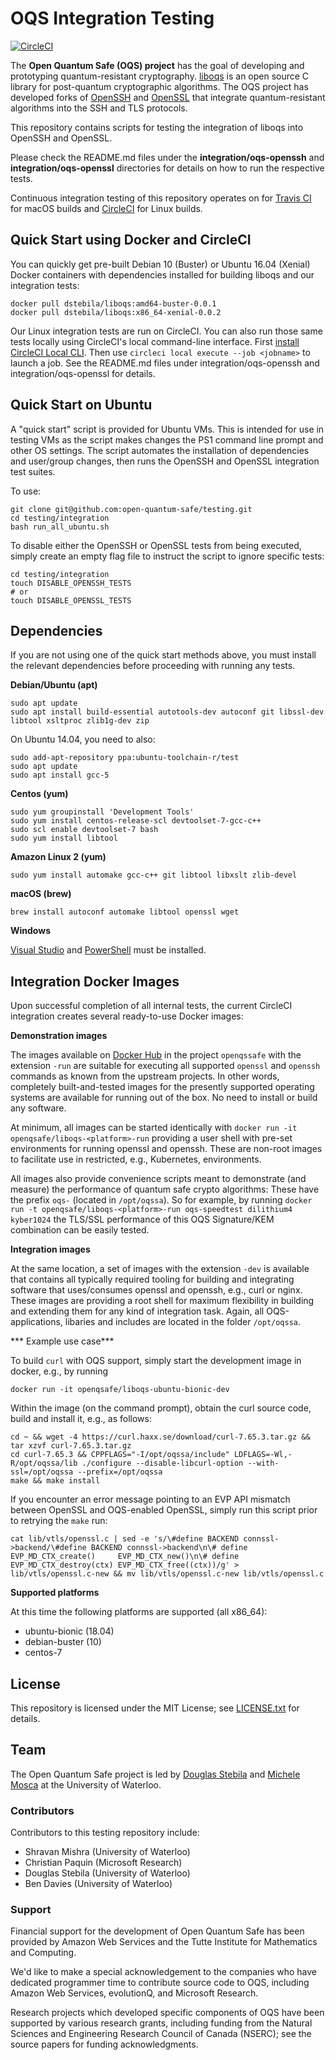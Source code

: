 OQS Integration Testing
=======================

[![CircleCI](https://circleci.com/gh/zrlmib/testing/tree/master.svg?style=svg)](https://circleci.com/gh/zrlmib/testing/tree/master)

The **Open Quantum Safe (OQS) project** has the goal of developing and prototyping quantum-resistant cryptography.  [liboqs](https://github.com/open-quantum-safe/liboqs) is an open source C library for post-quantum cryptographic algorithms.  The OQS project has developed forks of [OpenSSH](https://github.com/open-quantum-safe/openssh-portable) and [OpenSSL](https://github.com/open-quantum-safe/openssl) that integrate quantum-resistant algorithms into the SSH and TLS protocols.

This repository contains scripts for testing the integration of liboqs into OpenSSH and OpenSSL.

Please check the README.md files under the **integration/oqs-openssh** and **integration/oqs-openssl** directories for details on how to run the respective tests.

Continuous integration testing of this repository operates on for [Travis CI](https://travis-ci.org/open-quantum-safe/testing) for macOS builds and [CircleCI](https://circleci.com/gh/open-quantum-safe/testing) for Linux builds.

Quick Start using Docker and CircleCI
-------------------------------------

You can quickly get pre-built Debian 10 (Buster) or Ubuntu 16.04 (Xenial) Docker containers with dependencies installed for building liboqs and our integration tests:

	docker pull dstebila/liboqs:amd64-buster-0.0.1
	docker pull dstebila/liboqs:x86_64-xenial-0.0.2

Our Linux integration tests are run on CircleCI.  You can also run those same tests locally using CircleCI's local command-line interface.  First [install CircleCI Local CLI](https://circleci.com/docs/2.0/local-cli/).  Then use `circleci local execute --job <jobname>` to launch a job.  See the README.md files under integration/oqs-openssh and integration/oqs-openssl for details.

Quick Start on Ubuntu
---------------------

A "quick start" script is provided for Ubuntu VMs. This is intended for use in testing VMs as the script makes changes the PS1 command line prompt and other OS settings. The script automates the installation of dependencies and user/group changes, then runs the OpenSSH and OpenSSL integration test suites.

To use:

	git clone git@github.com:open-quantum-safe/testing.git
	cd testing/integration
	bash run_all_ubuntu.sh

To disable either the OpenSSH or OpenSSL tests from being executed, simply create an empty flag file to instruct the script to ignore specific tests:

	cd testing/integration
	touch DISABLE_OPENSSH_TESTS
	# or
	touch DISABLE_OPENSSL_TESTS

Dependencies
------------

If you are not using one of the quick start methods above, you must install the relevant dependencies before proceeding with running any tests.

**Debian/Ubuntu (apt)**

	sudo apt update
	sudo apt install build-essential autotools-dev autoconf git libssl-dev libtool xsltproc zlib1g-dev zip

On Ubuntu 14.04, you need to also:

	sudo add-apt-repository ppa:ubuntu-toolchain-r/test
	sudo apt update
	sudo apt install gcc-5

**Centos (yum)**

	sudo yum groupinstall 'Development Tools'
	sudo yum install centos-release-scl devtoolset-7-gcc-c++
	sudo scl enable devtoolset-7 bash
	sudo yum install libtool

**Amazon Linux 2 (yum)**

	sudo yum install automake gcc-c++ git libtool libxslt zlib-devel

**macOS (brew)**

	brew install autoconf automake libtool openssl wget

**Windows**

[Visual Studio](https://visualstudio.microsoft.com/vs/) and [PowerShell](https://docs.microsoft.com/en-us/powershell/scripting/overview?view=powershell-6) must be installed.

Integration Docker Images
-------------------------

Upon successful completion of all internal tests, the current CircleCI integration creates several ready-to-use Docker images:

**Demonstration images**

The images available on [Docker Hub](https://hub.docker.com) in the project `openqssafe` with the extension `-run` are suitable for executing all supported `openssl` and `openssh` commands as known from the upstream projects. In other words, completely built-and-tested images for the presently supported operating systems are available for running out of the box. No need to install or build any software.

At minimum, all images can be started identically with `docker run -it openqsafe/liboqs-<platform>-run` providing a user shell with pre-set environments for running openssl and openssh. These are non-root images to facilitate use in restricted, e.g., Kubernetes, environments.

All images also provide convenience scripts meant to demonstrate (and measure) the performance of quantum safe crypto algorithms: These have the prefix `oqs-` (located in `/opt/oqssa`). So for example, by running `docker run -t openqsafe/liboqs-<platform>-run oqs-speedtest dilithium4 kyber1024` the TLS/SSL performance of this OQS Signature/KEM combination can be easily tested. 

**Integration images**

At the same location, a set of images with the extension `-dev` is available that contains all typically required tooling for building and integrating software that uses/consumes openssl and openssh, e.g., curl or nginx. These images are providing a root shell for maximum flexibility in building and extending them for any kind of integration task. Again, all OQS-applications, libaries and includes are located in the folder `/opt/oqssa`.

*** Example use case***

To build `curl` with OQS support, simply start the development image in docker, e.g., by running
```
docker run -it openqsafe/liboqs-ubuntu-bionic-dev
```
Within the image (on the command prompt), obtain the curl source code, build and install it, e.g., as follows:
```
cd ~ && wget -4 https://curl.haxx.se/download/curl-7.65.3.tar.gz && tar xzvf curl-7.65.3.tar.gz
cd curl-7.65.3 && CPPFLAGS="-I/opt/oqssa/include" LDFLAGS=-Wl,-R/opt/oqssa/lib ./configure --disable-libcurl-option --with-ssl=/opt/oqssa --prefix=/opt/oqssa 
make && make install
```

If you encounter an error message pointing to an EVP API mismatch between OpenSSL and OQS-enabled OpenSSL, simply run this script prior to retrying the `make` run:
```
cat lib/vtls/openssl.c | sed -e 's/\#define BACKEND connssl->backend/\#define BACKEND connssl->backend\n\# define EVP_MD_CTX_create()     EVP_MD_CTX_new()\n\# define EVP_MD_CTX_destroy(ctx) EVP_MD_CTX_free((ctx))/g' > lib/vtls/openssl.c-new && mv lib/vtls/openssl.c-new lib/vtls/openssl.c
```

**Supported platforms**

At this time the following platforms are supported (all x86_64):
* ubuntu-bionic (18.04)
* debian-buster (10)
* centos-7


License
-------

This repository is licensed under the MIT License; see [LICENSE.txt](https://github.com/open-quantum-safe/testing/blob/master/LICENSE.txt) for details.

Team
----

The Open Quantum Safe project is led by [Douglas Stebila](https://www.douglas.stebila.ca/research/) and [Michele Mosca](http://faculty.iqc.uwaterloo.ca/mmosca/) at the University of Waterloo.

### Contributors

Contributors to this testing repository include:

- Shravan Mishra (University of Waterloo)
- Christian Paquin (Microsoft Research)
- Douglas Stebila (University of Waterloo)
- Ben Davies (University of Waterloo)

### Support

Financial support for the development of Open Quantum Safe has been provided by Amazon Web Services and the Tutte Institute for Mathematics and Computing.

We'd like to make a special acknowledgement to the companies who have dedicated programmer time to contribute source code to OQS, including Amazon Web Services, evolutionQ, and Microsoft Research.

Research projects which developed specific components of OQS have been supported by various research grants, including funding from the Natural Sciences and Engineering Research Council of Canada (NSERC); see the source papers for funding acknowledgments.
